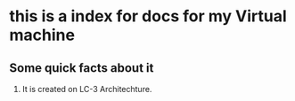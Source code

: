 # this is a index for docs for my Virtual machine

## Some quick facts about it 
1. It is created on LC-3 Architechture.
